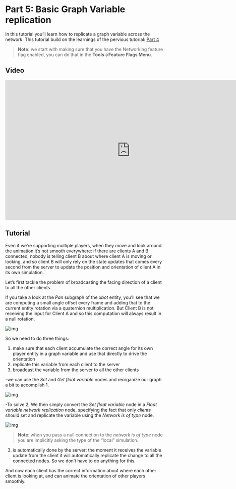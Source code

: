 # Part 5: Basic Graph Variable replication

In this tutorial you’ll learn how to replicate a graph variable across the network.  This tutorial build on the learnings of the pervious tutorial: [Part 4]({{base_url}}/tutorials/network/animation_sample/support_multiple_players.html)

>  **Note:**  we start with making sure that you have the Networking feature flag enabled, you can do that in the **Tools→Feature Flags Menu**. 


## Video
<iframe frameborder="0" scrolling="no" marginheight="0" marginwidth="0"width="788.54" height="443" type="text/html" src="https://www.youtube.com/embed/b4N9oweGH5E?autoplay=0&fs=0&iv_load_policy=3&showinfo=0&rel=0&cc_load_policy=0&start=0&end=0&origin=http://ourmachinery.com"></iframe>

## Tutorial

Even if we’re supporting multiple players, when they move and look around the animation it’s not smooth everywhere: if there are clients A and B connected, nobody is telling client B about where client A is moving or looking, and so client B will only rely on the state updates that comes every second from the server to update the position and orientation of client A in its own simulation.

Let’s first tackle the problem of broadcasting the facing direction of a client to all the other clients.

If you take a look at the *Pan* subgraph of the *xbot* entity, you’ll see that we are computing a small angle offset every frame and adding that to the current entity rotation via a quaternion multiplication. But Client B is not receiving the input for Client A and so this computation will always result in a null rotation.

![img](https://paper-attachments.dropbox.com/s_5F8ED61A9C68BDE8B9368D5E3DABD345E39CC324FB030EDE9E31314C3B7EE30F_1635346537911_image.png)

So we need to do three things:

1. make sure that each client accumulate the correct angle for its own player entity in a graph variable and use that directly to drive the orientation
2. replicate this variable from each client to the server
3. broadcast the variable from the server to all the other clients

-we can use the *Set* and *Get float variable* nodes and reorganize our graph a bit to accomplish 1.

![img](https://paper-attachments.dropbox.com/s_5F8ED61A9C68BDE8B9368D5E3DABD345E39CC324FB030EDE9E31314C3B7EE30F_1635343525826_image.png)

-To solve 2, We then simply convert the *Set float variable* node in a *Float variable network replication* node, specifying the fact that only *clients* should set and replicate the variable using the *Network is of type* node.

![img](https://paper-attachments.dropbox.com/s_5F8ED61A9C68BDE8B9368D5E3DABD345E39CC324FB030EDE9E31314C3B7EE30F_1635343619084_image.png)

>  **Note**: when you pass a null connection to the *network is of type* node you are implicitly asking the type of the “local” simulation.

3. is automatically done by the server: the moment it receives the variable update from the client it will automatically replicate the change to all the connected nodes. So we don’t have to do anything for this.

And now each client has the correct information about where each other client is looking at, and can animate the orientation of other players smoothly.